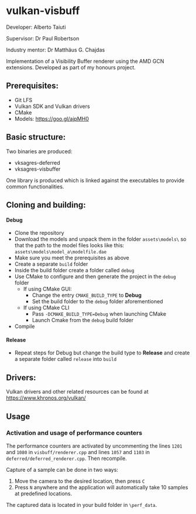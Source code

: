 # vulkan-visbuff 
Developer: Alberto Taiuti

Supervisor: Dr Paul Robertson

Industry mentor: Dr Matthäus G. Chajdas

Implementation of a Visibility Buffer renderer using the AMD GCN extensions.
Developed as part of my honours project.

## Prerequisites:
* Git LFS
* Vulkan SDK and Vulkan drivers
* CMake
* Models: https://goo.gl/ajpMH0

## Basic structure:
Two binaries are produced:
* vksagres-deferred
* vksagres-visbuffer

One library is produced which is linked against the executables to provide
common functionalities.

## Cloning and building:
#### Debug
* Clone the repository
* Download the models and unpack them in the folder `assets\models\` so that
the path to the model files looks like this:
`assets\models\model_a\modelfile.dae`
* Make sure you meet the prerequisites as above
* Create a separate `build` folder
* Inside the build folder create a folder called `debug`
* Use CMake to configure and then generate the project in the `debug` folder
  * If using CMake GUI:
     * Change the entry `CMAKE_BUILD_TYPE` to **Debug**
     * Set the build folder to the `debug` folder aforementioned 
  * If using CMake CLI
     * Pass `-DCMAKE_BUILD_TYPE=Debug` when launching CMake
     * Launch Cmake from the `debug` build folder
* Compile
#### Release
* Repeat steps for Debug but change the build type to **Release** and create
a separate folder called `release` into `build`

## Drivers:
Vulkan drivers and other related resources can be found at https://www.khronos.org/vulkan/

## Usage
### Activation and usage of performance counters
The performance counters are activated by uncommenting the lines `1201` and
`1080` in `visbuff/renderer.cpp` and lines `1057` and `1103` in
`deferred/deferred_renderer.cpp`. Then recompile.

Capture of a sample can be done in two ways:
1. Move the camera to the desired location, then press `C`
2. Press `N` anywhere and the application will automatically take 10 samples
at predefined locations.

The captured data is located in your build folder in `\perf_data`.
